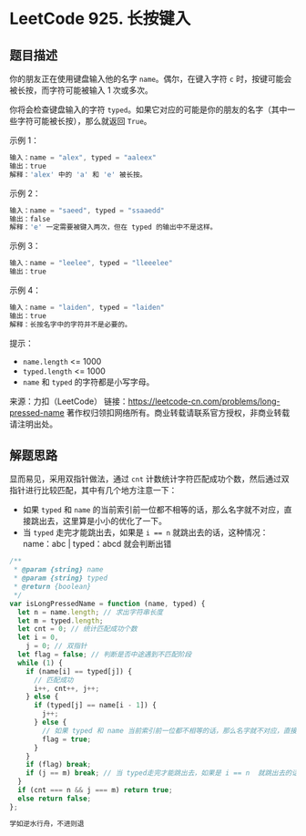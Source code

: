 # LeetCode 925. 长按键入

## 题目描述

你的朋友正在使用键盘输入他的名字 `name`。偶尔，在键入字符 `c` 时，按键可能会被长按，而字符可能被输入 1 次或多次。

你将会检查键盘输入的字符 `typed`。如果它对应的可能是你的朋友的名字（其中一些字符可能被长按），那么就返回 `True`。

示例 1：

```javascript
输入：name = "alex", typed = "aaleex"
输出：true
解释：'alex' 中的 'a' 和 'e' 被长按。
```

示例 2：

```javascript
输入：name = "saeed", typed = "ssaaedd"
输出：false
解释：'e' 一定需要被键入两次，但在 typed 的输出中不是这样。
```

示例 3：

```javascript
输入：name = "leelee", typed = "lleeelee"
输出：true
```

示例 4：

```javascript
输入：name = "laiden", typed = "laiden"
输出：true
解释：长按名字中的字符并不是必要的。
```

提示：

- `name.length` <= 1000
- `typed.length` <= 1000
- `name` 和 `typed` 的字符都是小写字母。

来源：力扣（LeetCode）
链接：https://leetcode-cn.com/problems/long-pressed-name
著作权归领扣网络所有。商业转载请联系官方授权，非商业转载请注明出处。

## 解题思路

显而易见，采用双指针做法，通过 `cnt` 计数统计字符匹配成功个数，然后通过双指针进行比较匹配，其中有几个地方注意一下：

- 如果 `typed` 和 `name` 的当前索引前一位都不相等的话，那么名字就不对应，直接跳出去，这里算是小小的优化了一下。
- 当 `typed` 走完才能跳出去，如果是 `i == n` 就跳出去的话，这种情况：name：abc | typed：abcd 就会判断出错

```javascript
/**
 * @param {string} name
 * @param {string} typed
 * @return {boolean}
 */
var isLongPressedName = function (name, typed) {
  let n = name.length; // 求出字符串长度
  let m = typed.length;
  let cnt = 0; // 统计匹配成功个数
  let i = 0,
    j = 0; // 双指针
  let flag = false; // 判断是否中途遇到不匹配阶段
  while (1) {
    if (name[i] == typed[j]) {
      // 匹配成功
      i++, cnt++, j++;
    } else {
      if (typed[j] == name[i - 1]) {
        j++;
      } else {
        // 如果 typed 和 name 当前索引前一位都不相等的话，那么名字就不对应，直接跳出去
        flag = true;
      }
    }
    if (flag) break;
    if (j == m) break; // 当 typed走完才能跳出去，如果是 i == n  就跳出去的话，这种情况：abc | abcd 就会判断出错
  }
  if (cnt === n && j === m) return true;
  else return false;
};
```

```javascript
学如逆水行舟，不进则退
```
